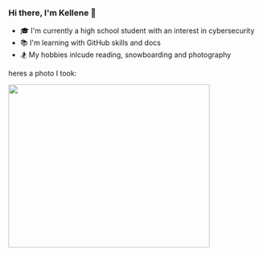 ### Hi there, I'm Kellene 👋

<!--
**kellenebot/kellenebot** is a ✨ _special_ ✨ repository because its `README.md` (this file) appears on your GitHub profile. -->


- 🎓 I'm currently a high school student with an interest in cybersecurity 
- 📚 I'm learning with GitHub skills and docs
- 🏂 My hobbies inlcude reading, snowboarding and photography

heres a photo I took:  

<img src="https://user-images.githubusercontent.com/124547128/218895439-9c99adf3-5bee-4e84-822e-85f0a23aad89.jpg" width="400" height="325">

